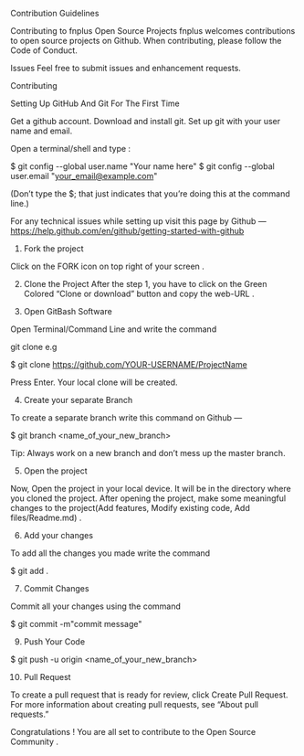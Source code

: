 
Contribution Guidelines



Contributing to fnplus Open Source Projects
fnplus welcomes contributions to open source projects on Github. When contributing, please follow the Code of Conduct.

Issues
Feel free to submit issues and enhancement requests.



Contributing

Setting Up GitHub And Git For The First Time

Get a github account.
Download and install git.
Set up git with your user name and email.

Open a terminal/shell and type :

$ git config --global user.name "Your name here"
$ git config --global user.email "your_email@example.com"

(Don’t type the $; that just indicates that you’re doing this at the command line.)

For any technical issues while setting up visit this page by Github —  
https://help.github.com/en/github/getting-started-with-github


1. Fork the project

Click on the FORK icon on top right of your screen .

2. Clone the Project
After the step 1, you have to click on the Green Colored “Clone or download” button and copy the web-URL .

3. Open GitBash Software

Open Terminal/Command Line and write the command

git clone <link you copied> e.g

$ git clone https://github.com/YOUR-USERNAME/ProjectName

Press Enter. Your local clone will be created.

4. Create your separate Branch

To create a separate branch write this command on Github —

$ git branch <name_of_your_new_branch>

Tip: Always work on a new branch and don’t mess up the master branch.

5. Open the project

Now, Open the project in your local device. It will be in the directory where you cloned the project.
After opening the project, make some meaningful changes to the project(Add features, Modify existing code, Add files/Readme.md) .

6. Add your changes

To add all the changes you made write the command

$ git add .

7. Commit Changes

Commit all your changes using the command

$ git commit -m"commit message"

9. Push Your Code

$ git push -u origin <name_of_your_new_branch>


10. Pull Request

To create a pull request that is ready for review, click Create Pull Request. For more information about creating pull requests, see “About pull requests.”

Congratulations ! You are all set to contribute to the Open Source Community .
